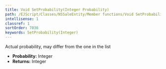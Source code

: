 ```yaml
---
title: Void SetProbability(Integer Probability)
path: /EJScript/Classes/NSSaleEntity/Member functions/Void SetProbability(Integer p_0)
intellisense: 1
classref: 1
sortOrder: 7036
keywords: SetProbability(Integer)
---
```



Actual probability, may differ from the one in the list



* **Probability:** Integer
* **Returns:** Integer


